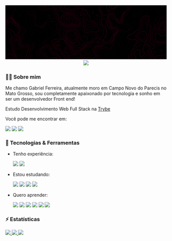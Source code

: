 <div align="center">
  <img src="profile-banner.gif">
  <img src="https://komarev.com/ghpvc/?username=gabrielfqk&style=for-the-badge&color=110000&label=Visualizações+do+perfil"/>
</div>

### :man_technologist: Sobre mim

Me chamo Gabriel Ferreira, atualmente moro em Campo Novo do Parecis no Mato Grosso, sou completamente apaixonado por tecnologia e sonho em ser um desenvolvedor Front end!

Estudo Desenvolvimento Web Full Stack na [Trybe](https://betrybe.com)

Você pode me encontrar em:
<div>
  <span>
      <a href="https://linkedin.com/in/gabrielfqk" target="_blank"><img src="https://img.shields.io/badge/LinkedIn-0077B5?style=for-the-badge&logo=linkedin&logoColor=white" /></a>
      <a href="mailto:gabrielfqk@gmail.com" target="_blank"><img src="https://img.shields.io/badge/Gmail-D14836?style=for-the-badge&logo=gmail&logoColor=white" /></a>
      <a href="https://t.me/gabrielfqk" target="_blank"><img src="https://img.shields.io/badge/Telegram-2CA5E0?style=for-the-badge&logo=telegram&logoColor=white" /></a>
  </span>
</div>

### :rocket: Tecnologias & Ferramentas

* Tenho experiência:
  <div>
    <span>
      <img src="https://img.shields.io/badge/HTML5-100?style=for-the-badge&logo=html5&logoColor=ff004d" />
      <img src="https://img.shields.io/badge/CSS3-100?style=for-the-badge&logo=css3&logoColor=ff004d" />
    </span>
  </div>

* Estou estudando:
  <div>
    <span>
      <img src="https://img.shields.io/badge/JavaScript-100?style=for-the-badge&logo=javascript&logoColor=ff004d" />
      <img src="https://img.shields.io/badge/GIT-100?style=for-the-badge&logo=git&logoColor=ff004d" />
      <img src="https://img.shields.io/badge/GITHUB-100?style=for-the-badge&logo=github&logoColor=ff004d" />
      <img src="https://img.shields.io/badge/Linux-100?style=for-the-badge&logo=linux&logoColor=ff004d" />
    </span>
  </div>

* Quero aprender:
  <div>
    <span>
      <img src="https://img.shields.io/badge/TypeScript-100?style=for-the-badge&logo=typescript&logoColor=ff004d" />
      <img src="https://img.shields.io/badge/Node.js-100?style=for-the-badge&logo=node.js&logoColor=ff004d" />
      <img src="https://img.shields.io/badge/MySQL-100?style=for-the-badge&logo=mysql&logoColor=ff004d" />
      <img src="https://img.shields.io/badge/Electron-100?style=for-the-badge&logo=electron&logoColor=ff004d" />
      <img src="https://img.shields.io/badge/React-100?style=for-the-badge&logo=react&logoColor=ff004d" />
      <img src="https://img.shields.io/badge/React_Native-100?style=for-the-badge&logo=react&logoColor=ff004d" />
    </span>
  </div>

### :zap: Estatísticas

  <div>
    <a href="#">
      <img src="https://github-readme-stats.vercel.app/api/top-langs/?username=gabrielfqk&layout=compact&count_private=true&show_icons=true&title_color=ff004d&text_color=fff&icon_color=ff004d&border_color=ff004d&bg_color=45,100,170206&locale=pt-BR&border_radius=20&card_width=450" />
    </a>
    <a href="#">
      <img src="https://github-readme-stats.vercel.app/api?username=gabrielfqk&count_private=true&show_icons=true&title_color=ff004d&text_color=fff&icon_color=ff004d&border_color=ff004d&bg_color=45,100,170206&locale=pt-BR&border_radius=20&custom_title=Estatísticas do GitHub" />
    </a>
    <a href="https://wakatime.com/@gabrielfqk">
      <img src="https://github-readme-stats.vercel.app/api/wakatime?username=gabrielfqk&count_private=true&show_icons=true&title_color=ff004d&text_color=fff&icon_color=ff004d&border_color=ff004d&bg_color=45,100,170206&locale=pt-BR&border_radius=20&custom_title=Estatísticas do Wakatime" />
    </a>
  </div>
